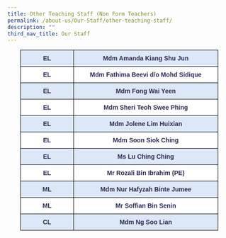 ```yaml
---
title: Other Teaching Staff (Non Form Teachers)
permalink: /about-us/Our-Staff/other-teaching-staff/
description: ""
third_nav_title: Our Staff
---
```

<style type="text/css">
.tg  {border-collapse:collapse;border-spacing:0;margin:0px auto;}
.tg td{border-color:black;border-style:solid;border-width:1px;font-family:Arial, sans-serif;font-size:14px;
  overflow:hidden;padding:10px 5px;word-break:normal;}
.tg th{border-color:black;border-style:solid;border-width:1px;font-family:Arial, sans-serif;font-size:14px;
  font-weight:normal;overflow:hidden;padding:10px 5px;word-break:normal;}
.tg .tg-c18j{background-color:#DCE7F7;color:#2E2A56;text-align:center;vertical-align:middle}
.tg .tg-qzx0{background-color:#DCE7F7;color:#2E2A56;font-weight:bold;text-align:center;vertical-align:top}
.tg .tg-ppou{background-color:#FFF;color:#2E2A56;font-weight:bold;text-align:center;vertical-align:top}
</style>
<table class="tg" style="undefined;table-layout: fixed; width: 447px">
<colgroup>
<col style="width: 121px">
<col style="width: 326px">
</colgroup>
<tbody>
  <tr>
    <td class="tg-qzx0">EL</td>
    <td class="tg-qzx0">Mdm Amanda Kiang Shu Jun</td>
  </tr>
  <tr>
    <td class="tg-ppou">EL</td>
    <td class="tg-ppou">Mdm Fathima Beevi d/o Mohd Sidique </td>
  </tr>
  <tr>
    <td class="tg-qzx0">EL<br></td>
    <td class="tg-qzx0">Mdm Fong Wai Yeen </td>
  </tr>
  <tr>
    <td class="tg-ppou">EL</td>
    <td class="tg-ppou">Mdm Sheri Teoh Swee Phing </td>
  </tr>
  <tr>
    <td class="tg-qzx0">EL</td>
    <td class="tg-qzx0">Mdm Jolene Lim Huixian </td>
  </tr>
  <tr>
    <td class="tg-ppou">EL</td>
    <td class="tg-ppou">Mdm Soon Siok Ching </td>
  </tr>
  <tr>
    <td class="tg-qzx0"> EL</td>
    <td class="tg-qzx0">Ms Lu Ching Ching </td>
  </tr>
  <tr>
    <td class="tg-ppou">EL</td>
    <td class="tg-ppou">Mr Rozali Bin Ibrahim (PE) </td>
  </tr>
  <tr>
    <td class="tg-qzx0">ML</td>
    <td class="tg-qzx0">Mdm Nur Hafyzah Binte Jumee </td>
  </tr>
  <tr>
    <td class="tg-ppou">ML</td>
    <td class="tg-ppou"> Mr Soffian Bin Senin</td>
  </tr>
  <tr>
    <td class="tg-qzx0"> CL</td>
    <td class="tg-qzx0">Mdm Ng Soo Lian </td>
  </tr>
</tbody>
</table>